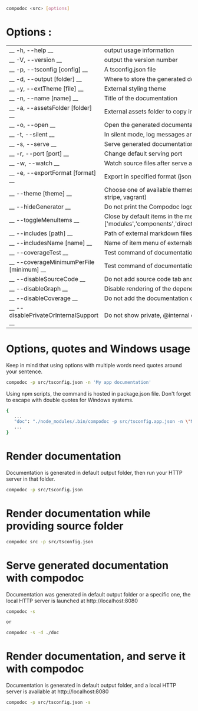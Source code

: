 ```bash
compodoc <src> [options]
```

# Options :
|            |           |
|------------|-----------|
| __ -h, --help __ | output usage information |
| __ -V, --version __ | output the version number |
| __ -p, --tsconfig [config] __ | A tsconfig.json file |
| __ -d, --output [folder] __ | Where to store the generated documentation |
| __ -y, --extTheme [file] __ | External styling theme |
| __ -n, --name [name] __ | Title of the documentation |
| __ -a, --assetsFolder [folder] __ | External assets folder to copy in generated documentation folder |
| __ -o, --open __ | Open the generated documentation |
| __ -t, --silent __ | In silent mode, log messages aren't logged in the console |
| __ -s, --serve __ | Serve generated documentation (default http://localhost:8080/) |
| __ -r, --port [port] __ | Change default serving port |
| __ -w, --watch __ | Watch source files after serve and force documentation rebuild |
| __ -e, --exportFormat [format] __ | Export in specified format (json, html (default)) |
| __ --theme [theme] __ | Choose one of available themes, default is 'gitbook' (laravel, original, postmark, readthedocs, stripe, vagrant) |
| __ --hideGenerator __ | Do not print the Compodoc logo at the bottom of the page |
| __ --toggleMenuItems <items> __ | Close by default items in the menu (default ['all']) values : ['all'] or one of these ['modules','components','directives','classes','injectables','interfaces','pipes','additionalPages']) |
| __ --includes [path] __ | Path of external markdown files to include
| __ --includesName [name] __ | Name of item menu of externals markdown files (default "Additional documentation")
| __ --coverageTest __ | Test command of documentation coverage with a threshold (default 70)
| __ --coverageMinimumPerFile [minimum] __ | Test command of documentation coverage per file with a minimum (default 0)
| __ --disableSourceCode __ | Do not add source code tab and links to source code
| __ --disableGraph __ | Disable rendering of the dependency graph
| __ --disableCoverage __ | Do not add the documentation coverage report
| __ --disablePrivateOrInternalSupport __ | Do not show private, @internal or Angular lifecycle hooks in generated documentation

# Options, quotes and Windows usage

Keep in mind that using options with multiple words need quotes around your sentence.

```bash
compodoc -p src/tsconfig.json -n 'My app documentation'
```

Using npm scripts, the command is hosted in package.json file. Don't forget to escape with double quotes for Windows systems.

```bash
{
   ...
   "doc": "./node_modules/.bin/compodoc -p src/tsconfig.app.json -n \"My app documentation\""
   ...
}
```

# Render documentation

Documentation is generated in default output folder, then run your HTTP server in that folder.

```bash
compodoc -p src/tsconfig.json
```

# Render documentation while providing source folder

```bash
compodoc src -p src/tsconfig.json
```

# Serve generated documentation with compodoc

Documentation was generated in default output folder or a specific one, the local HTTP server is launched at http://localhost:8080

```bash
compodoc -s

or

compodoc -s -d ./doc
```

# Render documentation, and serve it with compodoc

Documentation is generated in default output folder, and a local HTTP server is available at http://localhost:8080

```bash
compodoc -p src/tsconfig.json -s
```
